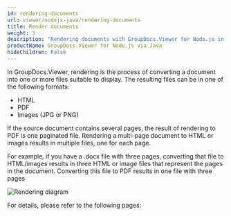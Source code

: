 ```yaml
---
id: rendering-documents
url: viewer/nodejs-java/rendering-documents
title: Render documents
weight: 3
description: "Rendering documents with GroupDocs.Viewer for Node.js in your Java applications."
productName: GroupDocs.Viewer for Node.js via Java
hideChildren: False
---
```

In GroupDocs.Viewer, rendering is the process of converting a document into one or more files suitable to display. The resulting files can be in one of the following formats:

* HTML
* PDF
* Images (JPG or PNG)

If the source document contains several pages, the result of rendering to PDF is one paginated file.
Rendering a multi-page document to HTML or images results in multiple files, one for each page.

For example, if you have a .docx file with three pages, converting that file to HTML/images results in three HTML or image files that represent the pages in the document. Converting this file to PDF results in one file with three pages

![Rendering diagram](/viewer/nodejs-java/images/getting-started/features-overview/rendering.png)

For details, please refer to the following pages: